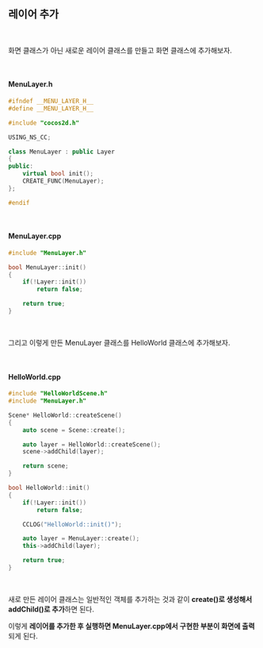 ## 레이어 추가

</br>

화면 클래스가 아닌 새로운 레이어 클래스를 만들고 화면 클래스에 추가해보자.

</br>

#### MenuLayer.h

```C++
#ifndef __MENU_LAYER_H__
#define __MENU_LAYER_H__

#include "cocos2d.h"

USING_NS_CC;

class MenuLayer : public Layer
{
public:
    virtual bool init();
    CREATE_FUNC(MenuLayer);
};

#endif
```
</br>

#### MenuLayer.cpp

```C++
#include "MenuLayer.h"

bool MenuLayer::init()
{
    if(!Layer::init())
        return false;

    return true;
}
```
</br>

그리고 이렇게 만든 MenuLayer 클래스를 HelloWorld 클래스에 추가해보자.

</br>

#### HelloWorld.cpp

```C++
#include "HelloWorldScene.h"
#include "MenuLayer.h"

Scene* HelloWorld::createScene()
{
    auto scene = Scene::create();

    auto layer = HelloWorld::createScene();
    scene->addChild(layer);

    return scene;
}

bool HelloWorld::init()
{
    if(!Layer::init())
        return false;

    CCLOG("HelloWorld::init()");

    auto layer = MenuLayer::create();
    this->addChild(layer);

    return true;
}
```
</br>

새로 만든 레이어 클래스는 일반적인 객체를 추가하는 것과 같이 **create()로 생성해서 addChild()로 추가**하면 된다.

이렇게 **레이어를 추가한 후 실행하면 MenuLayer.cpp에서 구현한 부분이 화면에 출력**되게 된다.
